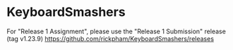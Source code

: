# KeyboardSmashers

For "Release 1 Assignment", please use the "Release 1 Submission" release (tag v1.23.9) https://github.com/rickpham/KeyboardSmashers/releases
